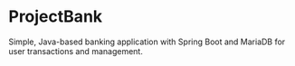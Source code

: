 # ProjectBank
Simple, Java-based banking application with Spring Boot and MariaDB for user transactions and management.
